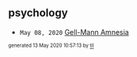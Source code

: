 ## psychology

* <code>May 08, 2020</code> [Gell-Mann Amnesia](2020-05-08T09-08-00-gell-mann-amnesia.md)

<sup><sub>generated 13 May 2020 10:57:13 by <a href='https://github.com/senorprogrammer/til'>til</a></sub></sup>
